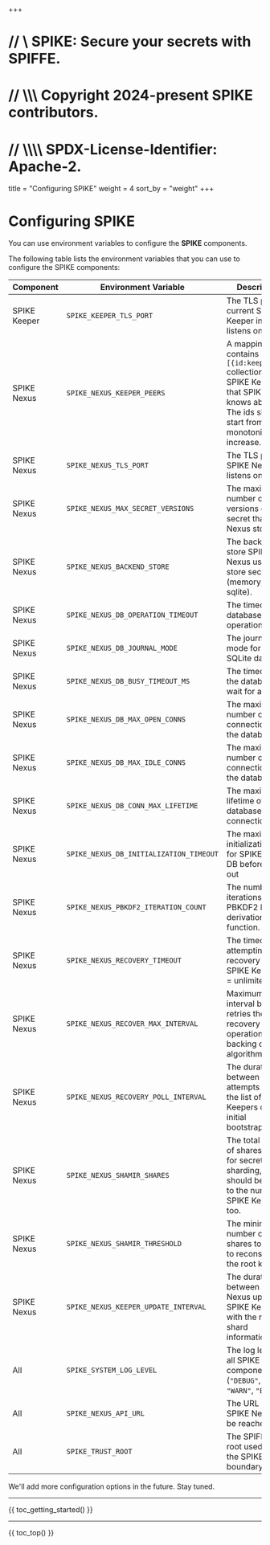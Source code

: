 +++
# //    \\ SPIKE: Secure your secrets with SPIFFE.
# //  \\\\\ Copyright 2024-present SPIKE contributors.
# // \\\\\\\ SPDX-License-Identifier: Apache-2.

title = "Configuring SPIKE"
weight = 4
sort_by = "weight"
+++

# Configuring SPIKE

You can use environment variables to configure the **SPIKE** components.

The following table lists the environment variables that you can use to
configure the SPIKE components:

| Component    | Environment Variable                    | Description                                                                                                                                                         | Default Value                                         |
|--------------|-----------------------------------------|---------------------------------------------------------------------------------------------------------------------------------------------------------------------|-------------------------------------------------------|
| SPIKE Keeper | `SPIKE_KEEPER_TLS_PORT`                 | The TLS port the current SPIKE Keeper instance listens on.                                                                                                          | `":8443"`                                             |
| SPIKE Nexus  | `SPIKE_NEXUS_KEEPER_PEERS`              | A mapping that contains `[{id:keeperurl}]` collection for all SPIKE Keepers that SPIKE Nexus knows about. The ids should start from `1` and monotonically increase. | "" (check `./hack/start-nexus.sh` for usage examples. |
| SPIKE Nexus  | `SPIKE_NEXUS_TLS_PORT`                  | The TLS port SPIKE Nexus listens on.                                                                                                                                | `":8553"`                                             |
| SPIKE Nexus  | `SPIKE_NEXUS_MAX_SECRET_VERSIONS`       | The maximum number of versions of a secret that SPIKE Nexus stores.                                                                                                 | `10`                                                  |
| SPIKE Nexus  | `SPIKE_NEXUS_BACKEND_STORE`             | The backend store SPIKE Nexus uses to store secrets (memory, s3, sqlite).                                                                                           | `"sqlite"`                                            |
| SPIKE Nexus  | `SPIKE_NEXUS_DB_OPERATION_TIMEOUT`      | The timeout for database operations.                                                                                                                                | `"15s"`                                               |
| SPIKE Nexus  | `SPIKE_NEXUS_DB_JOURNAL_MODE`           | The journal mode for the SQLite database.                                                                                                                           | `"WAL"`                                               |
| SPIKE Nexus  | `SPIKE_NEXUS_DB_BUSY_TIMEOUT_MS`        | The timeout for the database to wait for a lock.                                                                                                                    | `1000`                                                |
| SPIKE Nexus  | `SPIKE_NEXUS_DB_MAX_OPEN_CONNS`         | The maximum number of open connections to the database.                                                                                                             | `10`                                                  |
| SPIKE Nexus  | `SPIKE_NEXUS_DB_MAX_IDLE_CONNS`         | The maximum number of idle connections to the database.                                                                                                             | `5`                                                   |
| SPIKE Nexus  | `SPIKE_NEXUS_DB_CONN_MAX_LIFETIME`      | The maximum lifetime of a database connection.                                                                                                                      | `"1h"`                                                |
| SPIKE Nexus  | `SPIKE_NEXUS_DB_INITIALIZATION_TIMEOUT` | The maximum initialization time for SPIKE Nexus DB before bailing out                                                                                               | `30s`                                                 |
| SPIKE Nexus  | `SPIKE_NEXUS_PBKDF2_ITERATION_COUNT`    | The number of iterations for the PBKDF2 key derivation function.                                                                                                    | `600000`                                              |
| SPIKE Nexus  | `SPIKE_NEXUS_RECOVERY_TIMEOUT`          | The timeout for attempting recovery from SPIKE Keepers. 0 = unlimited                                                                                               | `0`                                                   |
| SPIKE Nexus  | `SPIKE_NEXUS_RECOVER_MAX_INTERVAL`      | Maximum interval between retries the recovery operation's backing off algorithm                                                                                     | `60s`                                                 |
| SPIKE Nexus  | `SPIKE_NEXUS_RECOVERY_POLL_INTERVAL`    | The duration between attempts to poll the list of SPIKE Keepers during initial bootstrapping.                                                                       | `5s`                                                  |
| SPIKE Nexus  | `SPIKE_NEXUS_SHAMIR_SHARES`             | The total number of shares used for secret sharding, this should be equal to the number of SPIKE Keepers too.                                                       | `3`                                                   |
| SPIKE Nexus  | `SPIKE_NEXUS_SHAMIR_THRESHOLD`          | The minimum number of shares to be able to reconstruct the root key.                                                                                                | `2`                                                   |
| SPIKE Nexus  | `SPIKE_NEXUS_KEEPER_UPDATE_INTERVAL`    | The duration between SPIKE Nexus updates SPIKE Keepers with the relevant shard information.                                                                         | `5m`                                                  |
| All          | `SPIKE_SYSTEM_LOG_LEVEL`                | The log level for all SPIKE components (`"DEBUG"`, `"INFO"`, `"WARN"`, `"ERROR"`).                                                                                  | `"DEBUG"`                                             |
| All          | `SPIKE_NEXUS_API_URL`                   | The URL where SPIKE Nexus can be reached                                                                                                                            | `"https://localhost:8553"`                            |
| All          | `SPIKE_TRUST_ROOT`                      | The SPIFFE trust root used within the SPIKE trust boundary.                                                                                                         | `"spike.ist"`                                         |

We'll add more configuration options in the future. Stay tuned.

----

{{ toc_getting_started() }}

----

{{ toc_top() }}
